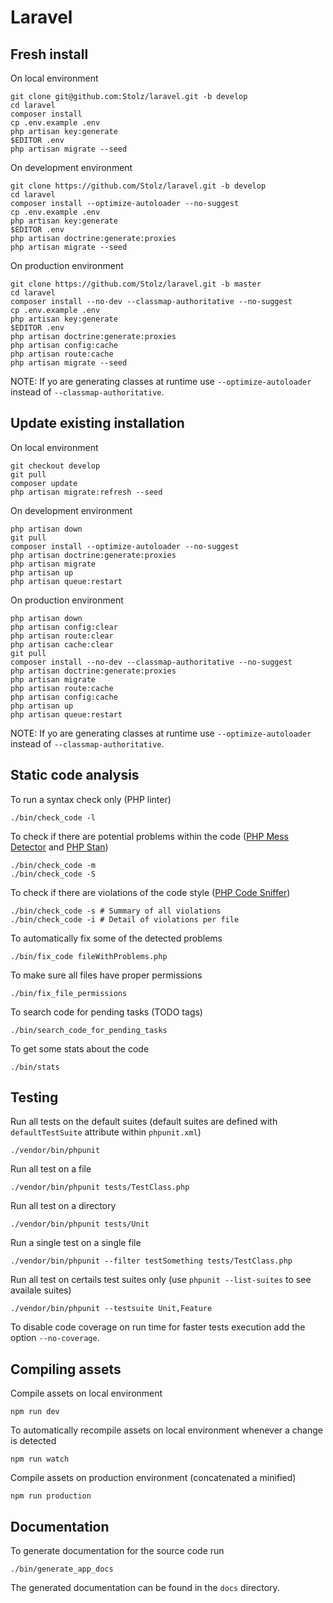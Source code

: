 # Laravel

## Fresh install

On local environment

	git clone git@github.com:Stolz/laravel.git -b develop
	cd laravel
	composer install
	cp .env.example .env
	php artisan key:generate
	$EDITOR .env
	php artisan migrate --seed

On development environment

	git clone https://github.com/Stolz/laravel.git -b develop
	cd laravel
	composer install --optimize-autoloader --no-suggest
	cp .env.example .env
	php artisan key:generate
	$EDITOR .env
	php artisan doctrine:generate:proxies
	php artisan migrate --seed

On production environment

	git clone https://github.com/Stolz/laravel.git -b master
	cd laravel
	composer install --no-dev --classmap-authoritative --no-suggest
	cp .env.example .env
	php artisan key:generate
	$EDITOR .env
	php artisan doctrine:generate:proxies
	php artisan config:cache
	php artisan route:cache
	php artisan migrate --seed

NOTE: If yo are generating classes at runtime use `--optimize-autoloader` instead of `--classmap-authoritative`.

## Update existing installation

On local environment

	git checkout develop
	git pull
	composer update
	php artisan migrate:refresh --seed

On development environment

	php artisan down
	git pull
	composer install --optimize-autoloader --no-suggest
	php artisan doctrine:generate:proxies
	php artisan migrate
	php artisan up
	php artisan queue:restart

On production environment

	php artisan down
	php artisan config:clear
	php artisan route:clear
	php artisan cache:clear
	git pull
	composer install --no-dev --classmap-authoritative --no-suggest
	php artisan doctrine:generate:proxies
	php artisan migrate
	php artisan route:cache
	php artisan config:cache
	php artisan up
	php artisan queue:restart

NOTE: If yo are generating classes at runtime use `--optimize-autoloader` instead of `--classmap-authoritative`.

## Static code analysis

To run a syntax check only (PHP linter)

	./bin/check_code -l

To check if there are potential problems within the code ([PHP Mess Detector](https://phpmd.org/) and [PHP Stan](https://github.com/phpstan/phpstan))

	./bin/check_code -m
	./bin/check_code -S

To check if there are violations of the code style ([PHP Code Sniffer](https://github.com/squizlabs/PHP_CodeSniffer))

	./bin/check_code -s # Summary of all violations
	./bin/check_code -i # Detail of violations per file

To automatically fix some of the detected problems

	./bin/fix_code fileWithProblems.php

To make sure all files have proper permissions

	./bin/fix_file_permissions

To search code for pending tasks (TODO tags)

	./bin/search_code_for_pending_tasks

To get some stats about the code

	./bin/stats

## Testing

Run all tests on the default suites (default suites are defined with `defaultTestSuite` attribute within `phpunit.xml`)

	./vendor/bin/phpunit

Run all test on a file

	./vendor/bin/phpunit tests/TestClass.php

Run all test on a directory

	./vendor/bin/phpunit tests/Unit

Run a single test on a single file

	./vendor/bin/phpunit --filter testSomething tests/TestClass.php

Run all test on certails test suites only (use `phpunit --list-suites` to see availale suites)

	./vendor/bin/phpunit --testsuite Unit,Feature

To disable code coverage on run time for faster tests execution add the option `--no-coverage`.

## Compiling assets

Compile assets on local environment

	npm run dev

To automatically recompile assets on local environment whenever a change is detected

	npm run watch

Compile assets on production environment (concatenated a minified)

	npm run production

## Documentation

To generate documentation for the source code run

	./bin/generate_app_docs

The generated documentation can be found in the `docs` directory.
